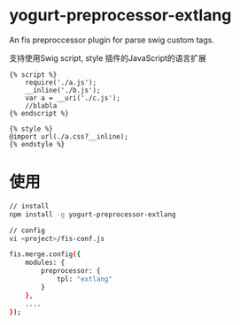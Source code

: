 yogurt-preprocessor-extlang
===========================

An fis preproccessor plugin for parse swig custom tags.

支持使用Swig script, style 插件的JavaScript的语言扩展

```tpl
{% script %}
    require('./a.js');
    __inline('./b.js');
    var a = __uri('./c.js');
    //blabla
{% endscript %}

{% style %}
@import url(./a.css?__inline);
{% endstyle %}
```

使用
====

```bash
// install
npm install -g yogurt-preprocessor-extlang
```

```bash
// config
vi <project>/fis-conf.js

fis.merge.config({
    modules: {
        preprocessor: {
            tpl: "extlang"
        }
    },
    ....
});
```


